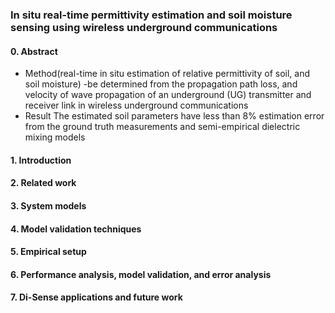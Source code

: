 ### In situ real-time permittivity estimation and soil moisture sensing using wireless underground communications

#### 0. Abstract
- Method(real-time in situ estimation of relative permittivity of soil, and soil moisture)
    -be determined from the propagation path loss, and velocity of wave propagation of an underground (UG) transmitter and receiver link in wireless underground communications
- Result
The estimated soil parameters have less than 8% estimation error from the ground truth measurements and semi-empirical dielectric mixing models
#### 1. Introduction
#### 2. Related work
#### 3. System models
#### 4. Model validation techniques
#### 5. Empirical setup
#### 6. Performance analysis, model validation, and error analysis
#### 7. Di-Sense applications and future work